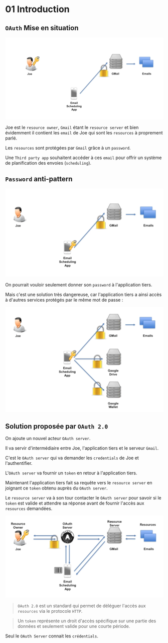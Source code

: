 # 01 Introduction

## `OAuth` Mise en situation

<img src="assets/third-party-app-access-email.png" alt="third-party-app-access-email" style="zoom:100%;" />

Joe est le `resource owner`, `Gmail` étant le `resource server` et bien évidemment il contient les `email` de Joe qui sont les `resources` à proprement parlé.

Les `resources` sont protégées par `Gmail` grâce à un `password`.

Une `Third party app` souhaitent accéder à ces `email` pour offrir un système de planification des envoies (`scheduling`).



## `Password` anti-pattern

<img src="assets/password-anti-pattern.png" alt="password-anti-pattern" />

On pourrait vouloir seulement donner son `password` à l'application tiers.

Mais c'est une solution très dangereuse, car l'application tiers a ainsi accès à d'autres services protégés par le même mot de passe :

<img src="assets/share-password-dangerosiity.png" alt="share-password-dangerosiity" />



## Solution proposée par `OAuth 2.0`

On ajoute un nouvel acteur `OAuth server`.

Il va servir d'intermédiaire entre Joe, l'application tiers et le serveur `Gmail`.

C'est le `OAuth server` qui va demander les `credentials` de Joe et l'authentifier.

L'`OAuth server` va fournir un `token` en retour à l'application tiers.

Maintenant l'application tiers fait sa requête vers le `resource server` en joignant ce `token` obtenu auprès du `OAuth server`.

Le `resource server` va à son tour contacter le `OAuth server` pour savoir si le `token` est valide et attendre sa réponse avant de fournir l'accès aux `resources` demandées. 

<img src="assets/oauth-server-tiers-resources-app.png" alt="oauth-server-tiers-resources-app" />

> `OAuth 2.0` est un standard qui permet de déléguer l'accès aux `resources` via le protocole `HTTP`.

> Un `token` représente un droit d'accès spécifique sur une partie des données et seulement valide pour une courte période.

Seul le `OAuth Server` connait les `crédentials`.















